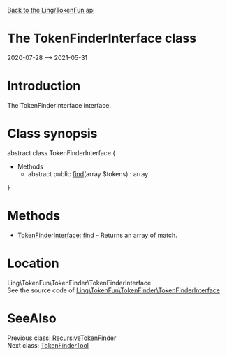 [Back to the Ling/TokenFun api](https://github.com/lingtalfi/TokenFun/blob/master/doc/api/Ling/TokenFun.md)



The TokenFinderInterface class
================
2020-07-28 --> 2021-05-31






Introduction
============

The TokenFinderInterface interface.



Class synopsis
==============


abstract class <span class="pl-k">TokenFinderInterface</span>  {

- Methods
    - abstract public [find](https://github.com/lingtalfi/TokenFun/blob/master/doc/api/Ling/TokenFun/TokenFinder/TokenFinderInterface/find.md)(array $tokens) : array

}






Methods
==============

- [TokenFinderInterface::find](https://github.com/lingtalfi/TokenFun/blob/master/doc/api/Ling/TokenFun/TokenFinder/TokenFinderInterface/find.md) &ndash; Returns an array of match.





Location
=============
Ling\TokenFun\TokenFinder\TokenFinderInterface<br>
See the source code of [Ling\TokenFun\TokenFinder\TokenFinderInterface](https://github.com/lingtalfi/TokenFun/blob/master/TokenFinder/TokenFinderInterface.php)



SeeAlso
==============
Previous class: [RecursiveTokenFinder](https://github.com/lingtalfi/TokenFun/blob/master/doc/api/Ling/TokenFun/TokenFinder/RecursiveTokenFinder.md)<br>Next class: [TokenFinderTool](https://github.com/lingtalfi/TokenFun/blob/master/doc/api/Ling/TokenFun/TokenFinder/Tool/TokenFinderTool.md)<br>
